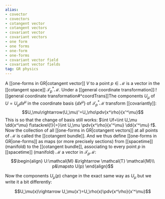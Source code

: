 ```yaml
---
alias:
- covector
- covectors
- cotangent vector
- cotangent vectors
- covariant vector
- covariant vectors
- one form
- one forms
- one-form
- one-forms
- covariant vector field
- covariant vector fields
tag: GR physics
---
```


A [[one-forms in GR|cotangent vector]] $V$ to a point $p\in \mathcal{M}$ is a vector in the [[cotangent space]]  $\mathcal{T}^*_p \mathcal{M}$. Under a [[general coordinate transformation]]:![[general coordinate transformation#^coordTrans]]The components $U_\mu$ of $U=U_\mu\dd{x^\mu}$ in the coordinate basis $\{\dd{x^\mu}\}$ of $\mathcal{T}^*_p \mathcal{M}$ transform [[covariantly]]:
$$U_\mu\rightarrow(U_\mu)'=U_\rho\pdv{x^\rho}{x'^\mu}$$
This is so that the change of basis still works: $\int Uf=\int U_\mu \dd{x^\mu}  f\stackrel{!}{=}\int U_\mu \pdv{x^\rho}{x'^\mu} \dd{x'^\mu}  f$. Now the collection of all [[one-forms in GR|cotangent vectors]] at all points of $\mathcal{M}$ is called the [[cotangent bundle]]. And we thus define  [[one-forms in GR|one-forms]] as maps (or more precisely sections) from [[spacetime]] (manifold) to the [[cotangent bundle]], associating to every point $p$ in [[spacetime]] (manifold) $\mathcal{M}$ a vector in $\mathcal{T}_p \mathcal{M}$:
$$\begin{align}
U:\mathcal{M} &\rightarrow \mathcal{T} \mathcal{M}\\
p&\mapsto U(p)
\end{align}$$

Now the components $U_\mu(p)$ change in the exact same way as $U_\mu$ but we write it a bit differently:

$$U_\mu(x)\rightarrow U_\mu(x')=U_\rho(x)\pdv{x^\rho}{x'^\mu}$$

